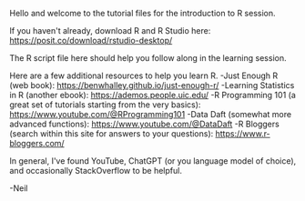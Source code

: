 Hello and welcome to the tutorial files for the introduction to R session.

If you haven't already, download R and R Studio here: https://posit.co/download/rstudio-desktop/

The R script file here should help you follow along in the learning session.

Here are a few additional resources to help you learn R.
-Just Enough R (web book): https://benwhalley.github.io/just-enough-r/
-Learning Statistics in R (another ebook): https://ademos.people.uic.edu/
-R Programming 101 (a great set of tutorials starting from the very basics): https://www.youtube.com/@RProgramming101
-Data Daft (somewhat more advanced functions): https://www.youtube.com/@DataDaft
-R Bloggers (search within this site for answers to your questions): https://www.r-bloggers.com/

In general, I've found YouTube, ChatGPT (or you language model of choice), and occasionally StackOverflow to be helpful.

-Neil
